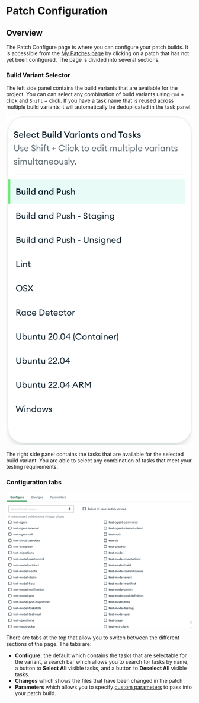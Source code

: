 # Patch Configuration

## Overview

The Patch Configure page is where you can configure your patch builds. It is accessible from the [My Patches page](My-Patches) by clicking on a patch that has not yet been configured. The page is divided into several sections.

### Build Variant Selector

The left side panel contains the build variants that are available for the project. You can can select any combination of build variants using `Cmd` + click and `Shift` + click. If you have a task name that is reused across multiple build variants it will automatically be deduplicated in the task panel.

![Build Variant Selector](../images/build_variant_selector.png)

The right side panel contains the tasks that are available for the selected build variant. You are able to select any combination of tasks that meet your testing requirements.

### Configuration tabs

![Task Selector](../images/task_selector.png)

There are tabs at the top that allow you to switch between the different sections of the page. The tabs are:

- **Configure:** the default which contains the tasks that are selectable for the variant, a search bar which allows you to search for tasks by name, a button to **Select All** visible tasks, and a button to **Deselect All** visible tasks.
- **Changes** which shows the files that have been changed in the patch
- **Parameters** which allows you to specify [custom parameters](../Project-Configuration/Parameterized-Builds) to pass into your patch build.
